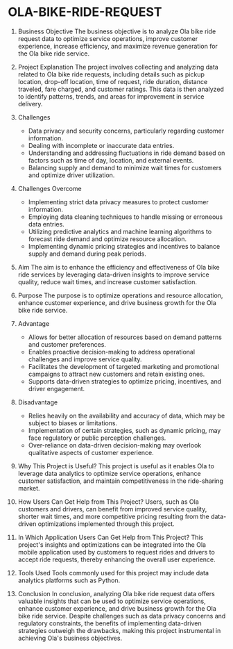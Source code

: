 # OLA-BIKE-RIDE-REQUEST


1. Business Objective
   The business objective is to analyze Ola bike ride request data to optimize service operations, improve customer experience, increase efficiency, and maximize revenue generation for the Ola bike ride service.

2. Project Explanation
   The project involves collecting and analyzing data related to Ola bike ride requests, including details such as pickup location, drop-off location, time of request, ride duration, distance traveled, fare charged, and customer ratings. This data is then analyzed to identify patterns, trends, and areas for improvement in service delivery.

3. Challenges
   - Data privacy and security concerns, particularly regarding customer information.
   - Dealing with incomplete or inaccurate data entries.
   - Understanding and addressing fluctuations in ride demand based on factors such as time of day, location, and external events.
   - Balancing supply and demand to minimize wait times for customers and optimize driver utilization.

4. Challenges Overcome
   - Implementing strict data privacy measures to protect customer information.
   - Employing data cleaning techniques to handle missing or erroneous data entries.
   - Utilizing predictive analytics and machine learning algorithms to forecast ride demand and optimize resource allocation.
   - Implementing dynamic pricing strategies and incentives to balance supply and demand during peak periods.

5. Aim
   The aim is to enhance the efficiency and effectiveness of Ola bike ride services by leveraging data-driven insights to improve service quality, reduce wait times, and increase customer satisfaction.

6. Purpose
   The purpose is to optimize operations and resource allocation, enhance customer experience, and drive business growth for the Ola bike ride service.

7. Advantage
   - Allows for better allocation of resources based on demand patterns and customer preferences.
   - Enables proactive decision-making to address operational challenges and improve service quality.
   - Facilitates the development of targeted marketing and promotional campaigns to attract new customers and retain existing ones.
   - Supports data-driven strategies to optimize pricing, incentives, and driver engagement.

8. Disadvantage
   - Relies heavily on the availability and accuracy of data, which may be subject to biases or limitations.
   - Implementation of certain strategies, such as dynamic pricing, may face regulatory or public perception challenges.
   - Over-reliance on data-driven decision-making may overlook qualitative aspects of customer experience.

9. Why This Project is Useful?
   This project is useful as it enables Ola to leverage data analytics to optimize service operations, enhance customer satisfaction, and maintain competitiveness in the ride-sharing market.

10. How Users Can Get Help from This Project?
    Users, such as Ola customers and drivers, can benefit from improved service quality, shorter wait times, and more competitive pricing resulting from the data-driven optimizations implemented through this project.

11. In Which Application Users Can Get Help from This Project?
    This project's insights and optimizations can be integrated into the Ola mobile application used by customers to request rides and drivers to accept ride requests, thereby enhancing the overall user experience.

12. Tools Used
    Tools commonly used for this project may include data analytics platforms such as Python.

13. Conclusion
    In conclusion, analyzing Ola bike ride request data offers valuable insights that can be used to optimize service operations, enhance customer experience, and drive business growth for the Ola bike ride service. Despite challenges such as data privacy concerns and regulatory constraints, the benefits of implementing data-driven strategies outweigh the drawbacks, making this project instrumental in achieving Ola's business objectives.

